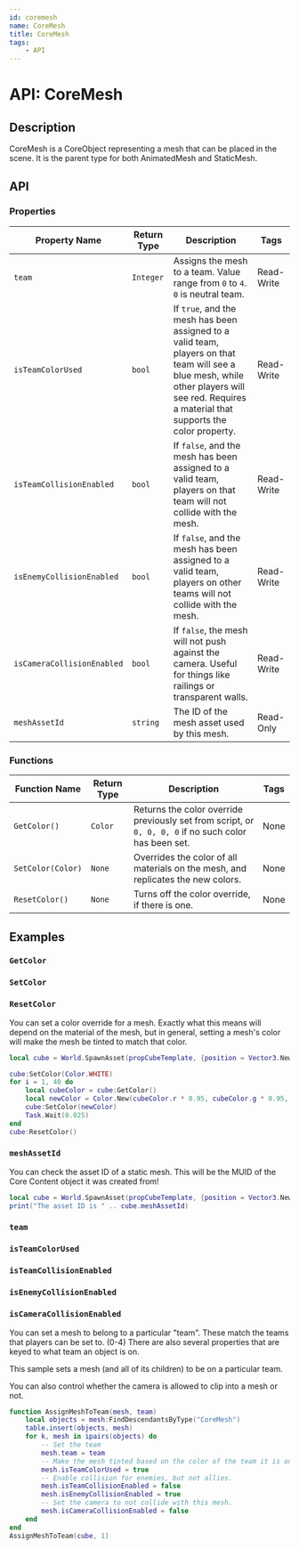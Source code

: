 ```yaml
---
id: coremesh
name: CoreMesh
title: CoreMesh
tags:
    - API
---
```


# API: CoreMesh

## Description

CoreMesh is a CoreObject representing a mesh that can be placed in the scene. It is the parent type for both AnimatedMesh and StaticMesh.

## API

### Properties

| Property Name | Return Type | Description | Tags |
| -------- | ----------- | ----------- | ---- |
| `team` | `Integer` | Assigns the mesh to a team. Value range from `0` to `4`. `0` is neutral team. | Read-Write |
| `isTeamColorUsed` | `bool` | If `true`, and the mesh has been assigned to a valid team, players on that team will see a blue mesh, while other players will see red. Requires a material that supports the color property. | Read-Write |
| `isTeamCollisionEnabled` | `bool` | If `false`, and the mesh has been assigned to a valid team, players on that team will not collide with the mesh. | Read-Write |
| `isEnemyCollisionEnabled` | `bool` | If `false`, and the mesh has been assigned to a valid team, players on other teams will not collide with the mesh. | Read-Write |
| `isCameraCollisionEnabled` | `bool` | If `false`, the mesh will not push against the camera. Useful for things like railings or transparent walls. | Read-Write |
| `meshAssetId` | `string` | The ID of the mesh asset used by this mesh. | Read-Only |

### Functions

| Function Name | Return Type | Description | Tags |
| -------- | ----------- | ----------- | ---- |
| `GetColor()` | `Color` | Returns the color override previously set from script, or `0, 0, 0, 0` if no such color has been set. | None |
| `SetColor(Color)` | `None` | Overrides the color of all materials on the mesh, and replicates the new colors. | None |
| `ResetColor()` | `None` | Turns off the color override, if there is one. | None |

## Examples

### `GetColor`

### `SetColor`

### `ResetColor`

You can set a color override for a mesh. Exactly what this means will depend on the material of the mesh, but in general, setting a mesh's color will make the mesh be tinted to match that color.

```lua
local cube = World.SpawnAsset(propCubeTemplate, {position = Vector3.New(1000, 0, 300) })

cube:SetColor(Color.WHITE)
for i = 1, 40 do
    local cubeColor = cube:GetColor()
    local newColor = Color.New(cubeColor.r * 0.95, cubeColor.g * 0.95, cubeColor.b * 0.95)
    cube:SetColor(newColor)
    Task.Wait(0.025)
end
cube:ResetColor()
```

### `meshAssetId`

You can check the asset ID of a static mesh. This will be the MUID of the Core Content object it was created from!

```lua
local cube = World.SpawnAsset(propCubeTemplate, {position = Vector3.New(1000, 0, 300) })
print("The asset ID is " .. cube.meshAssetId)
```

### `team`

### `isTeamColorUsed`

### `isTeamCollisionEnabled`

### `isEnemyCollisionEnabled`

### `isCameraCollisionEnabled`

You can set a mesh to belong to a particular "team". These match the teams that players can be set to. (0-4)  There are also several properties that are keyed to what team an object is on.

This sample sets a mesh (and all of its children) to be on a particular team.

You can also control whether the camera is allowed to clip into a mesh or not.

```lua
function AssignMeshToTeam(mesh, team)
    local objects = mesh:FindDescendantsByType("CoreMesh")
    table.insert(objects, mesh)
    for k, mesh in ipairs(objects) do
        -- Set the team
        mesh.team = team
        -- Make the mesh tinted based on the color of the team it is on.
        mesh.isTeamColorUsed = true
        -- Enable collision for enemies, but not allies.
        mesh.isTeamCollisionEnabled = false
        mesh.isEnemyCollisionEnabled = true
        -- Set the camera to not collide with this mesh.
        mesh.isCameraCollisionEnabled = false
    end
end
AssignMeshToTeam(cube, 1)
```
